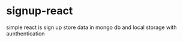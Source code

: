 # signup-react 
simple react is sign up store data in mongo db and local storage with aunthentication 

 
